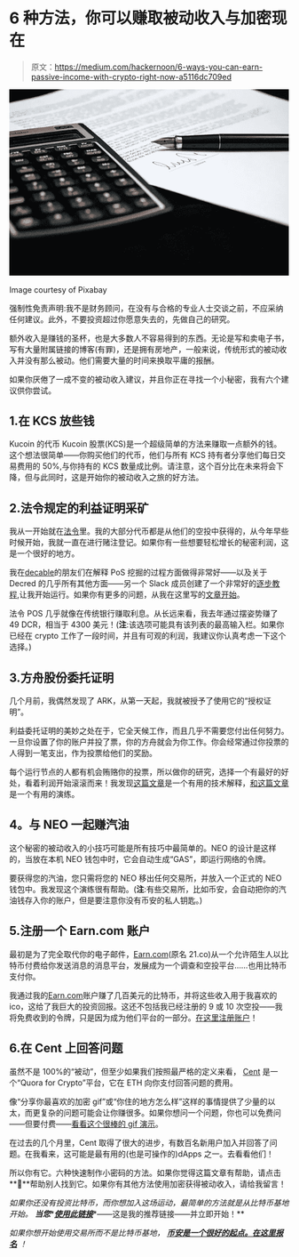 # 6 种方法，你可以赚取被动收入与加密现在

> 原文：<https://medium.com/hackernoon/6-ways-you-can-earn-passive-income-with-crypto-right-now-a5116dc709ed>

![](img/429c03e5e3deb2673a82a2f55b1141fb.png)

Image courtesy of Pixabay

强制性免责声明:我不是财务顾问，在没有与合格的专业人士交谈之前，不应采纳任何建议。此外，不要投资超过你愿意失去的，先做自己的研究。

额外收入是赚钱的圣杯，也是大多数人不容易得到的东西。无论是写和卖电子书，写有大量附属链接的博客(有罪)，还是拥有房地产，一般来说，传统形式的被动收入并没有那么被动。他们需要大量的时间来换取平庸的报酬。

如果你厌倦了一成不变的被动收入建议，并且你正在寻找一个小秘密，我有六个建议供你尝试。

## 1.在 KCS 放些钱

Kucoin 的代币 Kucoin 股票(KCS)是一个超级简单的方法来赚取一点额外的钱。这个想法很简单——你购买他们的代币，他们与所有 KCS 持有者分享他们每日交易费用的 50%,与你持有的 KCS 数量成比例。请注意，这个百分比在未来将会下降，但与此同时，这是开始你的被动收入之旅的好方法。

## 2.法令规定的利益证明采矿

我从一开始就在[法令](https://medium.com/u/98027bccde8a?source=post_page-----a5116dc709ed--------------------------------)里。我的大部分代币都是从他们的空投中获得的，从今年早些时候开始，我就一直在进行赌注登记。如果你有一些想要轻松增长的秘密利润，这是一个很好的地方。

我在[decable](http://decredible.com/)的朋友们在解释 PoS 挖掘的过程方面做得非常好——以及关于 Decred 的几乎所有其他方面——另一个 Slack 成员创建了一个非常好的[逐步教程](https://www.youtube.com/watch?v=ZyyHNwyuoMg),让我开始运行。如果你有更多的问题，从我在这里写的[文章开始](/decred/how-i-was-missing-out-on-free-crypto-b23f3d83f546)。

法令 POS 几乎就像在传统银行赚取利息。从长远来看，我去年通过摆姿势赚了 49 DCR，相当于 4300 美元！(**注**:该选项可能具有该列表的最高输入栏。如果你已经在 crypto 工作了一段时间，并且有可观的利润，我建议你认真考虑一下这个选择。)

## 3.方舟股份委托证明

几个月前，我偶然发现了 ARK，从第一天起，我就被授予了使用它的“授权证明”。

利益委托证明的美妙之处在于，它全天候工作，而且几乎不需要您付出任何努力。一旦你设置了你的账户并投了票，你的方舟就会为你工作。你会经常通过你投票的人得到一笔支出，作为投票给他们的奖励。

每个运行节点的人都有机会贿赂你的投票，所以做你的研究，选择一个有最好的好处，看着利润开始滚滚而来！我发现[这篇文章](https://blog.ark.io/dpos-and-ark-voting-explained-68596a171ca1)是一个有用的技术解释，[和这篇文章](https://blog.ark.io/how-to-vote-or-un-vote-an-ark-delegate-and-how-does-it-all-work-819c5439da68)是一个有用的演练。

## **4。与 NEO 一起赚汽油**

这个秘密的被动收入的小技巧可能是所有技巧中最简单的。NEO 的设计是这样的，当放在本机 NEO 钱包中时，它会自动生成“GAS”，即运行网络的令牌。

要获得您的汽油，您只需将您的 NEO 移出任何交易所，并放入一个正式的 NEO 钱包中。我发现这个演练很有帮助。(**注**:有些交易所，比如币安，会自动把你的汽油钱存入你的账户，但是要注意你没有币安的私人钥匙。)

## 5.注册一个 Earn.com 账户

最初是为了完全取代你的电子邮件，[Earn.com](https://medium.com/u/7765e0048b45?source=post_page-----a5116dc709ed--------------------------------)(原名 21.co)从一个允许陌生人以比特币付费给你发送消息的消息平台，发展成为一个调查和空投平台……也用比特币支付你。

我通过我的[Earn.com](https://medium.com/u/7765e0048b45?source=post_page-----a5116dc709ed--------------------------------)账户赚了几百美元的比特币，并将这些收入用于我喜欢的 ico，这给了我巨大的投资回报。这还不包括我已经注册的 9 或 10 次空投——我将免费收到的令牌，只是因为成为他们平台的一部分。[在这里注册账户](http://earn.com/joncreasy/referral/?a=vjlg0ag3itlqddzj)！

## 6.在 Cent 上回答问题

虽然不是 100%的“被动”，但至少如果我们按照最严格的定义来看， [Cent](http://beta.cent.co) 是一个“Quora for Crypto”平台，它在 ETH 向你支付回答问题的费用。

像“分享你最喜欢的加密 gif”或“你住的地方怎么样”这样的事情提供了少量的以太，而更复杂的问题可能会让你赚很多。如果你想问一个问题，你也可以免费问——但要付费——[看看这个很棒的 gif 演示](https://gifyu.com/image/M3M7)。

在过去的几个月里，Cent 取得了很大的进步，有数百名新用户加入并回答了问题。在我看来，这可能是最有用的(也是可操作的)dApps 之一。去看看他们！

所以你有它。六种快速制作小密码的方法。如果你觉得这篇文章有帮助，请点击**👏**帮助别人找到它。如果你有其他方法使用加密获得被动收入，请给我留言！

*如果你还没有投资比特币，而你想加入这场运动，最简单的方法就是从比特币基地开始。* ***当您****[***使用此链接***](https://www.coinbase.com/join/589a032d2c1f1600ed8731e2)*——这是我的推荐链接——并立即开始！**

**如果你想开始使用交易所而不是比特币基地，* [***币安是一个很好的起点。在这里报名***](https://www.binance.com/?ref=10273605) *！**